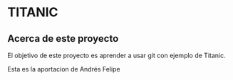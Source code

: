# TITANIC

## Acerca de este proyecto

El objetivo de este proyecto es aprender a usar git con ejemplo de Titanic.

Esta es la aportacion de Andrés Felipe